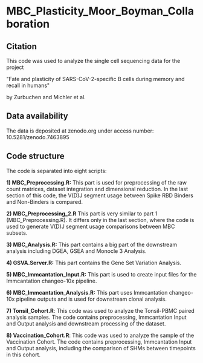 # MBC_Plasticity_Moor_Boyman_Collaboration

## Citation
This code was used to analyze the single cell sequencing data for the project 

"Fate and plasticity of SARS-CoV-2-specific B cells during memory and recall in humans" 

by Zurbuchen and Michler et al. 

## Data availability

The data is deposited at zenodo.org under access number: 10.5281/zenodo.7463895

## Code structure

The code is separated into eight scripts:

**1) MBC_Preprocessing.R:** This part is used for preprocessing of the raw count matrices, dataset integration and dimensional reduction. In the last section of this code, the V(D)J segment usage between Spike RBD Binders and Non-Binders is compared.

**2) MBC_Preprocessing_2.R** This part is very similar to part 1 (MBC_Preprocessing.R). It differs only in the last section, where the code is used to generate V(D)J segment usage comparisons between MBC subsets.

**3) MBC_Analysis.R:** This part contains a big part of the downstream analysis including DGEA, GSEA and Monocle 3 Analysis.

**4) GSVA.Server.R:** This part contains the Gene Set Variation Analysis.

**5) MBC_Immcantation_Input.R:** This part is used to create input files for the Immcantation changeo-10x pipeline.

**6) MBC_Immcantation_Analysis.R:** This part uses Immcantation changeo-10x pipeline outputs and is used for downstream clonal analysis.

**7) Tonsil_Cohort.R**: This code was used to analyze the Tonsil-PBMC paired analysis samples. The code contains preprocessing, Immcantation Input and Output analysis and downstream processing of the dataset.

**8) Vaccination_Cohort.R**: This code was used to analyze the sample of the Vaccination Cohort. The code contains preprocessing, Immcantation Input and Output analysis, including the comparison of SHMs between timepoints in this cohort.

